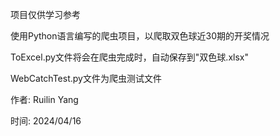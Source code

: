 项目仅供学习参考

使用Python语言编写的爬虫项目，以爬取双色球近30期的开奖情况

ToExcel.py文件将会在爬虫完成时，自动保存到"双色球.xlsx"

WebCatchTest.py文件为爬虫测试文件

作者: Ruilin Yang

时间: 2024/04/16
